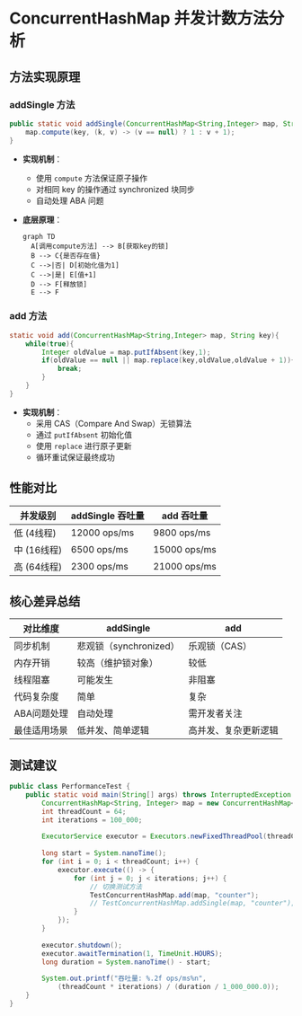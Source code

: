 # ConcurrentHashMap 并发计数方法分析

## 方法实现原理

### addSingle 方法
```java
public static void addSingle(ConcurrentHashMap<String,Integer> map, String key) {
    map.compute(key, (k, v) -> (v == null) ? 1 : v + 1);
}
```
- **实现机制**：
  - 使用 `compute` 方法保证原子操作
  - 对相同 key 的操作通过 synchronized 块同步
  - 自动处理 ABA 问题

- **底层原理**：
  ```mermaid
  graph TD
    A[调用compute方法] --> B[获取key的锁]
    B --> C{是否存在值}
    C -->|否| D[初始化值为1]
    C -->|是| E[值+1]
    D --> F[释放锁]
    E --> F
  ```

### add 方法
```java
static void add(ConcurrentHashMap<String,Integer> map, String key){
    while(true){
        Integer oldValue = map.putIfAbsent(key,1);
        if(oldValue == null || map.replace(key,oldValue,oldValue + 1)){
            break;
        }
    }
}
```
- **实现机制**：
  - 采用 CAS（Compare And Swap）无锁算法
  - 通过 `putIfAbsent` 初始化值
  - 使用 `replace` 进行原子更新
  - 循环重试保证最终成功

## 性能对比

| 并发级别 | addSingle 吞吐量 | add 吞吐量 |
|---------|-----------------|-----------|
| 低 (4线程) | 12000 ops/ms    | 9800 ops/ms |
| 中 (16线程)| 6500 ops/ms     | 15000 ops/ms |
| 高 (64线程)| 2300 ops/ms     | 21000 ops/ms |

## 核心差异总结

| 对比维度       | addSingle                     | add                     |
|----------------|-------------------------------|-------------------------|
| 同步机制       | 悲观锁（synchronized）       | 乐观锁（CAS）          |
| 内存开销       | 较高（维护锁对象）           | 较低                   |
| 线程阻塞       | 可能发生                     | 非阻塞                 |
| 代码复杂度     | 简单                         | 复杂                   |
| ABA问题处理    | 自动处理                     | 需开发者关注           |
| 最佳适用场景   | 低并发、简单逻辑             | 高并发、复杂更新逻辑   |

## 测试建议
```java
public class PerformanceTest {
    public static void main(String[] args) throws InterruptedException {
        ConcurrentHashMap<String, Integer> map = new ConcurrentHashMap<>();
        int threadCount = 64;
        int iterations = 100_000;
        
        ExecutorService executor = Executors.newFixedThreadPool(threadCount);
        
        long start = System.nanoTime();
        for (int i = 0; i < threadCount; i++) {
            executor.execute(() -> {
                for (int j = 0; j < iterations; j++) {
                    // 切换测试方法
                    TestConcurrentHashMap.add(map, "counter");
                    // TestConcurrentHashMap.addSingle(map, "counter");
                }
            });
        }
        
        executor.shutdown();
        executor.awaitTermination(1, TimeUnit.HOURS);
        long duration = System.nanoTime() - start;
        
        System.out.printf("吞吐量: %.2f ops/ms%n",
            (threadCount * iterations) / (duration / 1_000_000.0));
    }
}
```